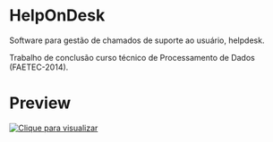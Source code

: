 # HelpOnDesk
Software para gestão de chamados de suporte ao usuário, helpdesk.

Trabalho de conclusão curso técnico de Processamento de Dados (FAETEC-2014).

# Preview
[![Clique para visualizar](https://i.makeagif.com/media/10-29-2017/Hud9cq.gif)](https://www.youtube.com/watch?v=QtoIUMX_8FI)
